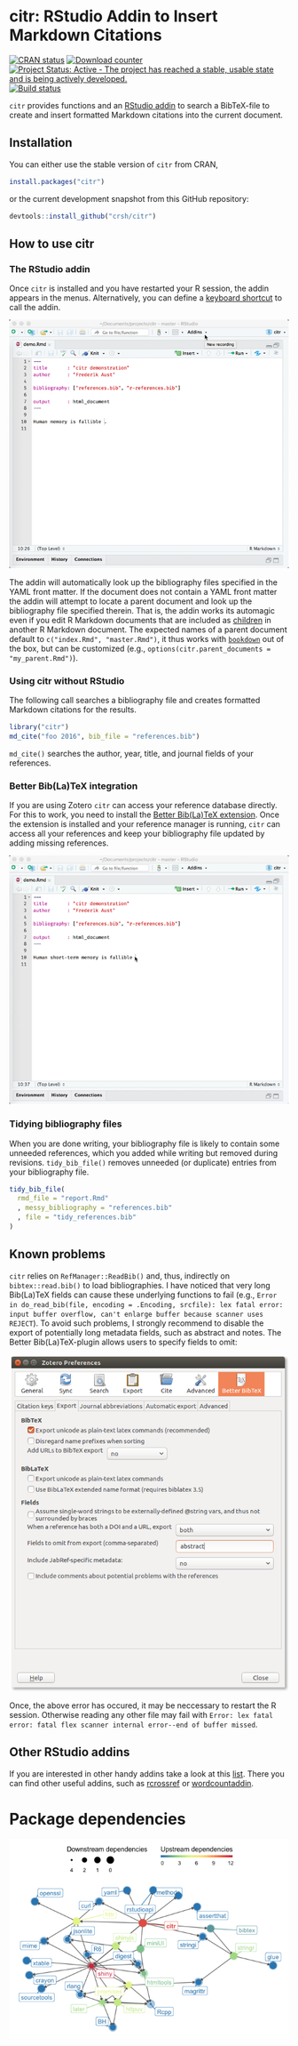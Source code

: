 citr: RStudio Addin to Insert Markdown Citations
================

[![CRAN
status](http://www.r-pkg.org/badges/version/citr)](https://cran.r-project.org/package=citr)
[![Download
counter](http://cranlogs.r-pkg.org/badges/citr)](https://cran.r-project.org/package=citr)
[![Project Status: Active - The project has reached a stable, usable
state and is being actively
developed.](http://www.repostatus.org/badges/latest/active.svg)](http://www.repostatus.org/#active)
[![Build
status](https://api.travis-ci.org/crsh/citr.svg?branch=master)](https://travis-ci.org/crsh/citr)

`citr` provides functions and an [RStudio
addin](https://rstudio.github.io/rstudioaddins/) to search a BibTeX-file
to create and insert formatted Markdown citations into the current
document.

## Installation

You can either use the stable version of `citr` from CRAN,

``` r
install.packages("citr")
```

or the current development snapshot from this GitHub repository:

``` r
devtools::install_github("crsh/citr")
```

## How to use citr

### The RStudio addin

Once `citr` is installed and you have restarted your R session, the
addin appears in the menus. Alternatively, you can define a [keyboard
shortcut](https://rstudio.github.io/rstudioaddins/#keyboard-shorcuts) to
call the addin.

![](tools/images/addin_demo.gif)

The addin will automatically look up the bibliography files specified in
the YAML front matter. If the document does not contain a YAML front
matter the addin will attempt to locate a parent document and look up
the bibliography file specified therein. That is, the addin works its
automagic even if you edit R Markdown documents that are included as
[children](http://yihui.name/knitr/demo/child/) in another R Markdown
document. The expected names of a parent document default to
`c("index.Rmd", "master.Rmd")`, it thus works with
[`bookdown`](https://bookdown.org/) out of the box, but can be
customized (e.g., `options(citr.parent_documents = "my_parent.Rmd")`).

### Using citr without RStudio

The following call searches a bibliography file and creates formatted
Markdown citations for the results.

``` r
library("citr")
md_cite("foo 2016", bib_file = "references.bib")
```

`md_cite()` searches the author, year, title, and journal fields of your
references.

### Better Bib(La)TeX integration

If you are using Zotero `citr` can access your reference database
directly. For this to work, you need to install the [Better Bib(La)TeX
extension](https://github.com/retorquere/zotero-better-bibtex/wiki).
Once the extension is installed and your reference manager is running,
`citr` can access all your references and keep your bibliography file
updated by adding missing references.

![](tools/images/addin_zotero_demo.gif)

### Tidying bibliography files

When you are done writing, your bibliography file is likely to contain
some unneeded references, which you added while writing but removed
during revisions. `tidy_bib_file()` removes unneeded (or duplicate)
entries from your bibliography file.

``` r
tidy_bib_file(
  rmd_file = "report.Rmd"
  , messy_bibliography = "references.bib"
  , file = "tidy_references.bib"
)
```

## Known problems

`citr` relies on `RefManager::ReadBib()` and, thus, indirectly on
`bibtex::read.bib()` to load bibliographies. I have noticed that very
long Bib(La)TeX fields can cause these underlying functions to fail
(e.g., `Error in do_read_bib(file, encoding = .Encoding, srcfile): lex
fatal error: input buffer overflow, can't enlarge buffer because scanner
uses REJECT`). To avoid such problems, I strongly recommend to disable
the export of potentially long metadata fields, such as abstract and
notes. The Better Bib(La)TeX-plugin allows users to specify fields to
omit:

![](tools/images/bbt_omit_abstract.png)

Once, the above error has occured, it may be neccessary to restart the R
session. Otherwise reading any other file may fail with `Error: lex
fatal error: fatal flex scanner internal error--end of buffer missed`.

## Other RStudio addins

If you are interested in other handy addins take a look at this
[list](https://github.com/daattali/addinslist#readme). There you can
find other useful addins, such as
[rcrossref](https://github.com/ropensci/rcrossref) or
[wordcountaddin](https://github.com/benmarwick/wordcountaddin).

# Package dependencies

![](tools/images/dependency_plot-1.png)<!-- -->
